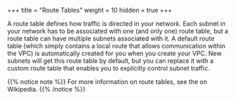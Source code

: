 +++
title = "Route Tables"
weight = 10
hidden = true
+++

A route table defines how traffic is directed in your network. Each subnet in your network has to be associated with one (and only one) route table, but a route table can have multiple subnets associated with it. A default route table (which simply contains a local route that allows communication within the VPC) is automatically created for you when you create your VPC. New subnets will get this route table by default, but you can replace it with a custom route table that enables you to explicitly control subnet traffic. 


{{% notice note %}}
For more information on route tables, see the on Wikipedia. 
{{% /notice %}}
